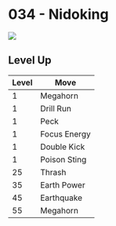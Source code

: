 # 034 - Nidoking
![][034]

## Level Up

Level | Move
---   | ---
  1   | Megahorn
  1   | Drill Run
  1   | Peck
  1   | Focus Energy
  1   | Double Kick
  1   | Poison Sting
 25   | Thrash
 35   | Earth Power
 45   | Earthquake
 55   | Megahorn



[034]: ../img/pokemon/034.png
